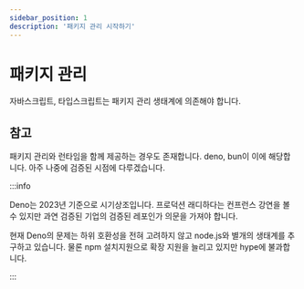 ```yaml
---
sidebar_position: 1
description: '패키지 관리 시작하기'
---
```


# 패키지 관리

자바스크립트, 타입스크립트는 패키지 관리 생태계에 의존해야 합니다.

## 참고

패키지 관리와 런타임을 함께 제공하는 경우도 존재합니다. deno, bun이 이에 해당합니다. 아주 나중에 검증된 시점에 다루겠습니다.

:::info

Deno는 2023년 기준으로 시기상조입니다. 프로덕션 래디하다는 컨프런스 강연을 볼 수 있지만 과연 검증된 기업의 검증된 레포인가 의문을 가져야 합니다.

현재 Deno의 문제는 하위 호환성을 전혀 고려하지 않고 node.js와 별개의 생태계를 추구하고 있습니다. 물론 npm 설치지원으로 확장 지원을 늘리고 있지만 hype에 불과합니다.

:::
